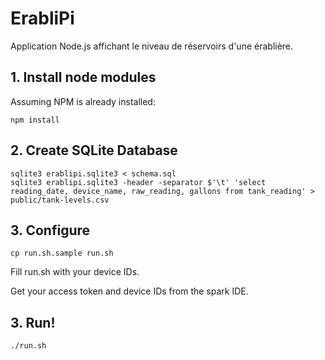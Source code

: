 # ErabliPi

Application Node.js affichant le niveau de réservoirs d'une érablière.

## 1. Install node modules

Assuming NPM is already installed:

    npm install

## 2. Create SQLite Database

    sqlite3 erablipi.sqlite3 < schema.sql
    sqlite3 erablipi.sqlite3 -header -separator $'\t' 'select reading_date, device_name, raw_reading, gallons from tank_reading' > public/tank-levels.csv

## 3. Configure

    cp run.sh.sample run.sh

Fill run.sh with your device IDs.

Get your access token and device IDs from the spark IDE.

## 3. Run!

    ./run.sh

